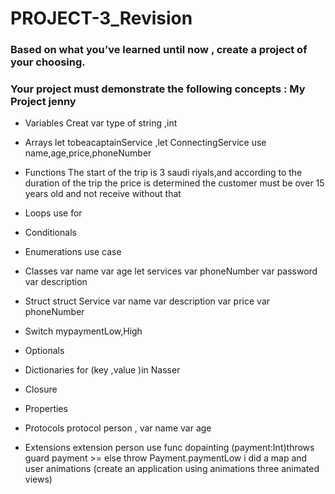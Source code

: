 # PROJECT-3_Revision

### Based on what you’ve learned until now , create a project of your choosing.
### Your project must demonstrate the following concepts :  My Project jenny
- Variables Creat var type of string ,int 
- Arrays let tobeacaptainService ,let ConnectingService use name,age,price,phoneNumber 
- Functions The start of the trip is 3 saudi riyals,and according to the duration of the trip the price is determined the customer must be over 15 years old and not receive without that
- Loops use for 
- Conditionals 
- Enumerations use  case 
- Classes var name var age let services  var phoneNumber var password  var description 
- Struct struct Service var name var description var price var phoneNumber
        
- Switch mypaymentLow,High
- Optionals 
- Dictionaries for (key ,value )in Nasser 
- Closure 
- Properties
- Protocols protocol person , var name  var age

- Extensions extension person use func dopainting (payment:Int)throws guard payment >= else throw Payment.paymentLow
i did a map and user animations (create an application using animations three animated views)
       



